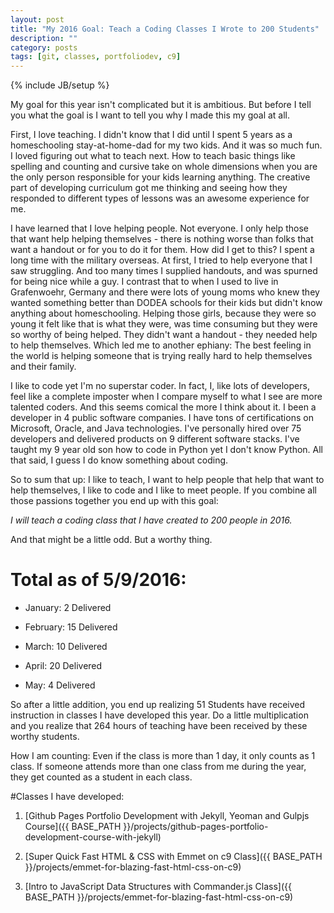 ```yaml
---
layout: post
title: "My 2016 Goal: Teach a Coding Classes I Wrote to 200 Students"
description: ""
category: posts
tags: [git, classes, portfoliodev, c9]
---
```

{% include JB/setup %}

My goal for this year isn't complicated but it is ambitious. But before I tell you what the goal is I want to tell you why I made this my goal at all.

First, I love teaching. I didn't know that I did until I spent 5 years as a homeschooling stay-at-home-dad for my two kids. And it was so much fun. I loved figuring out what to teach next. How to teach basic things like spelling and counting and cursive take on whole dimensions when you are the only person responsible for your kids learning anything. The creative part of developing curriculum got me thinking and seeing how they responded to different types of lessons was an awesome experience for me. 

I have learned that I love helping people. Not everyone. I only help those that want help helping themselves - there is nothing worse than folks that want a handout or for you to do it for them. How did I get to this? I spent a long time with the military overseas. At first, I tried to help everyone that I saw struggling. And too many times I supplied handouts, and was spurned for being nice while a guy. I contrast that to when I used to live in Grafenwoehr, Germany and there were lots of young moms who knew they wanted something better than DODEA schools for their kids but didn't know anything about homeschooling. Helping those girls, because they were so young it felt like that is what they were, was time consuming but they were so worthy of being helped. They didn't want a handout - they needed help to help themselves. Which led me to another ephiany: The best feeling in the world is helping someone that is trying really hard to help themselves and their family. 

I like to code yet I'm no superstar coder. In fact, I, like lots of developers, feel like a complete imposter when I compare myself to what I see are more talented coders. And this seems comical the more I think about it. I been a developer in 4 public software companies. I have tons of certifications on Microsoft, Oracle, and Java technologies. I've personally hired over 75 developers and delivered products on 9 different software stacks. I've taught my 9 year old son how to code in Python yet I don't know Python. All that said, I guess I do know something about coding. 

So to sum that up: I like to teach, I want to help people that help that want to help themselves, I like to code and I like to meet people. If you combine all those passions together you end up with this goal:

*I will teach a coding class that I have created to 200 people in 2016.* 

And that might be a little odd. But a worthy thing. 

# Total as of 5/9/2016:

* January: 2 Delivered

* February: 15 Delivered

* March: 10 Delivered

* April: 20 Delivered

* May: 4 Delivered

So after a little addition, you end up realizing 51 Students have received instruction in classes I have developed this year. Do a little multiplication and you realize that 264 hours of teaching have been received by these worthy students. 

How I am counting: Even if the class is more than 1 day, it only counts as 1 class. If someone attends more than one class from me during the year, they get counted as a student in each class.

#Classes I have developed:

1. [Github Pages Portfolio Development with Jekyll, Yeoman and Gulpjs Course]({{ BASE_PATH }}/projects/github-pages-portfolio-development-course-with-jekyll)

2. [Super Quick Fast HTML & CSS with Emmet on c9 Class]({{ BASE_PATH }}/projects/emmet-for-blazing-fast-html-css-on-c9)

3. [Intro to JavaScript Data Structures with Commander.js Class]({{ BASE_PATH }}/projects/emmet-for-blazing-fast-html-css-on-c9)